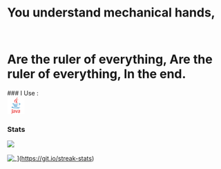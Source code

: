 <h1>
You understand mechanical hands,
</h1>
<img src="https://komarev.com/ghpvc/?username=JessSystemV&style=flat-square&color=blue" alt=""/>

<h1>
Are the ruler of everything, Are the ruler of everything, In the end.
</h1>
### I Use :
<div>
  <img src="https://github.com/devicons/devicon/blob/master/icons/java/java-original-wordmark.svg" title="Java" alt="Java" width="40" height="40"/>&nbsp;
  
 
 
</div>


### Stats

![ ](https://github-readme-stats.vercel.app/api?username=JessSystemV&show_icons=true&theme=dracula)

![_](https://streak-stats.demolab.com/?user=JessSystemV)](https://git.io/streak-stats)


